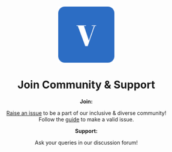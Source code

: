 <p align="center">
    <img width= 150rem style="margin: 0 0 0 0px" src="https://github.com/VerSiton/.github/blob/main/images/versiton%20logo.png" alt="VerSiton"/>
</p>

<div align="center">

<p align="center">
    <h1>Join Community & Support</h1>
</p>

<b>Join:</b>

[Raise an issue](https://github.com/VerSiton/support/issues) to be a part of our inclusive & diverse community! 
</br>
Follow the [guide](https://github.com/versiton/support/blob/main/CONTRIBUTING.md) to make a valid issue.

<b>Support:</b>

Ask your queries in our discussion forum!
</div>
